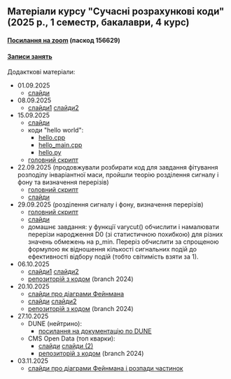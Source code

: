 ## Матеріали курсу "Сучасні розрахункові коди" (2025 р., 1 семестр, бакалаври, 4 курс)

 <!--<details>-->
   <!--<summary> -->

#### [Посилання на zoom](https://cern.zoom.us/j/66654166304?pwd=yHmoaRNUrHEkrPTYIFN2kXAoJJsgIc.1) (паскод 156629)

#### [Записи занять](https://cernbox.cern.ch/s/ejcI6MijmGb2q4o)

  <!--</summary>-->
  Додакткові матеріали:  
  - 01.09.2025
     - [слайди](https://github.com/zenaiev/hep2025_codes/blob/main/slides/into/%D0%9F%D1%80%D0%BE%D0%B3%D1%80%D0%B0%D0%BC%D0%BD%D1%96%20%D0%BA%D0%BE%D0%B4%D0%B8%20%D0%B4%D0%BB%D1%8F%20%D1%84%D1%96%D0%B7%D0%B8%D0%BA%D0%B8%20%D0%B2%D0%B8%D1%81%D0%BE%D0%BA%D0%B8%D1%85%20%D0%B5%D0%BD%D0%B5%D1%80%D0%B3%D1%96%D0%B9.pdf)
  - 08.09.2025
     - [слайди1](https://github.com/zenaiev/hep2025_codes/blob/main/slides/pandas/pandas.pdf) [слайди2](https://github.com/zenaiev/hep2025_codes/blob/main/slides/combine/combine_annotated.pdf)
  - 15.09.2025
     - [слайди](https://github.com/zenaiev/hep2025_codes/blob/main/slides/invmass/invmass.pdf)
     - коди "hello world":
        - [hello.cpp](https://github.com/zenaiev/hep2025_codes/tree/main/invmass/hello.cpp)
        - [hello_main.cpp](https://github.com/zenaiev/hep2025_codes/tree/main/invmass/hello_main.cpp)
        - [hello.py](https://github.com/zenaiev/hep2025_codes/tree/main/invmass/hello.py)
     - [головний скрипт](https://github.com/zenaiev/hep2025_codes/tree/main/invmass/invmass.py)
  - 22.09.2025 (продовжували розбирати код для завдання фітування розподілу інваріантної маси, пройшли теорію розділення сигналу і фону та визначення перерізів)
     - [головний скрипт](https://github.com/zenaiev/hep2025_codes/tree/main/invmass/invmass.py)
     - [слайди](https://github.com/zenaiev/hep2025_codes/blob/main/slides/cuts_xsec/cuts_xsec.pdf)
  - 29.09.2025 (розділення сигналу і фону, визначення перерізів)
     - [головний скрипт](https://github.com/zenaiev/hep2025_codes/tree/main/invmass/invmass_adv.py)
     - [слайди](https://github.com/zenaiev/hep2025_codes/blob/main/slides/cuts_xsec/cuts_xsec.pdf)
     - домашнє завдання: у функції varycut() обчислити і намалювати перерізи народження D0 (зі статистичною похибкою) для різних значень обмежень на p_min. Переріз обчислити за спрощеною формулою як відношення кількості сигнальних подій до ефективності відбору подій (тобто світимість взяти за 1).
   - 06.10.2025
     - [слайди1](https://github.com/zenaiev/hep2025_codes/tree/main/slides/cms_od_ttbar/cms_od_ttbar.pdf) [слайди2](https://github.com/zenaiev/hep2025_codes/tree/main/slides/cms_od_ttbar/OZ_dataValidation_Top_2016.12.13.pdf)
     - [репозиторій з кодом](https://github.com/zenaiev/2011-ttbar) (branch 2024)
   - 20.10.2025
     - [слайди про діаграми Фейнмана](https://github.com/zenaiev/hep2025_codes/tree/main/slides/diagrams/diagrams.pdf)
     - [слайди](https://github.com/zenaiev/hep2025_codes/tree/main/slides/cms_od_ttbar/cms_od_ttbar.pdf) [слайди2](https://github.com/zenaiev/hep2025_codes/tree/main/slides/cms_od_ttbar/OZ_dataValidation_Top_2016.12.13.pdf)
     - [репозиторій з кодом](https://github.com/zenaiev/2011-ttbar) (branch 2024)
   - 27.10.2025
     - DUNE (нейтрино):
       - [посилання на документацію по DUNE](https://dune.github.io/duneanaobj/classcaf_1_1StandardRecord.html)
     - CMS Open Data (топ кварки):
       - [слайди](https://github.com/zenaiev/hep2025_codes/tree/main/slides/cms_od_ttbar/cms_od_ttbar.pdf) [слайди (2)](https://github.com/zenaiev/hep2025_codes/tree/main/slides/cms_od_ttbar/OZ_dataValidation_Top_2016.12.13.pdf)
       - [репозиторій з кодом](https://github.com/zenaiev/2011-ttbar) (branch 2024)
   - 03.11.2025
     - [слайди про діаграми Фейнмана і розпади частинок](https://github.com/zenaiev/hep2025_codes/tree/main/slides/diagrams/diagrams.pdf)

